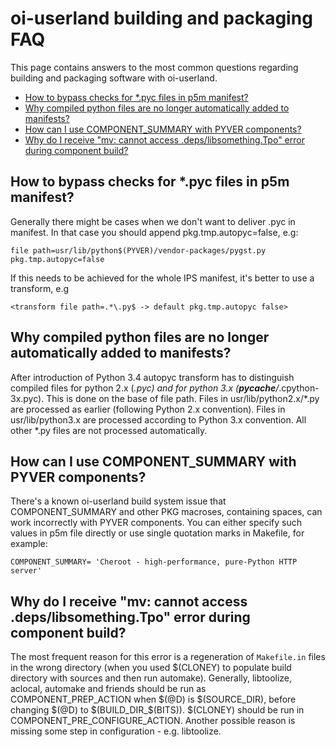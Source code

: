 # oi-userland building and packaging FAQ

This page contains answers to the most common questions regarding building and packaging software with oi-userland.

* [How to bypass checks for \*.pyc files in p5m manifest?](#how-to-bypass-checks-for-pyc-files-in-p5m-manifest)
* [Why compiled python files are no longer automatically added to manifests?](#why-compiled-python-files-are-no-longer-automatically-added-to-manifests)
* [How can I use COMPONENT_SUMMARY with PYVER components?](#how-can-i-use-component_summary-with-pyver-components)
* [Why do I receive "mv: cannot access .deps/libsomething.Tpo" error during component build?](#why-do-i-receive-mv-cannot-access-depslibsomethingtpo-error-during-component-build)

## How to bypass checks for \*.pyc files in p5m manifest?

Generally there might be cases when we don't want to deliver .pyc in manifest.
In that case you should append pkg.tmp.autopyc=false, e.g:

```
file path=usr/lib/python$(PYVER)/vendor-packages/pygst.py pkg.tmp.autopyc=false
```

If this needs to be achieved for the whole IPS manifest, it's better to use a transform, e.g

```
<transform file path=.*\.py$ -> default pkg.tmp.autopyc false>
```

## Why compiled python files are no longer automatically added to manifests? 

After introduction of Python 3.4 autopyc transform has to distinguish compiled files for python 2.x (*.pyc) and for python 3.x (__pycache__/*.cpython-3x.pyc).
This is done on the base of file path. 
Files in usr/lib/python2.x/*.py  are processed as earlier (following Python 2.x convention).
Files in usr/lib/python3.x are processed according to Python 3.x convention.
All other *.py files are not processed automatically. 

## How can I use COMPONENT_SUMMARY with PYVER components?

There's a known oi-userland build system issue that COMPONENT_SUMMARY and other PKG macroses, containing spaces, can work incorrectly with PYVER components.
You can either specify such values in p5m file directly or use single quotation marks in Makefile, for example:

```
COMPONENT_SUMMARY= 'Cheroot - high-performance, pure-Python HTTP server'
```

## Why do I receive "mv: cannot access .deps/libsomething.Tpo" error during component build?

The most frequent reason for this error is a regeneration of `Makefile.in` files in the wrong directory (when you used $(CLONEY) to populate build directory with sources and then run automake).
Generally, libtoolize, aclocal, automake and friends should be run as COMPONENT_PREP_ACTION  when $(@D) is $(SOURCE_DIR), before  changing $(@D) to $(BUILD_DIR_$(BITS)).
$(CLONEY) should be run in COMPONENT_PRE_CONFIGURE_ACTION.
Another possible reason is missing some step in configuration - e.g. libtoolize.
